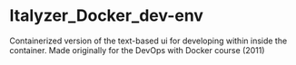 # Italyzer_Docker_dev-env
Containerized version of the text-based ui for developing within inside the container. Made originally for the DevOps with Docker course (2011)
